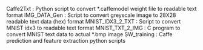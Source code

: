 Caffe2Txt : Python script to convert *.caffemodel weight file to readable text format 
IMG_DATA_Gen : Script to convert greyscale image to 28X28 readable text data (hex) format 
MNIST_IDX3_2_TXT  : Script to convert MNIST idx3 to readable text format
MNIST_TXT_2_IMG  : C program to convert MNIST text data to actual *.bmp image
SW_training : Caffe prediction and feature extraction python scripts
